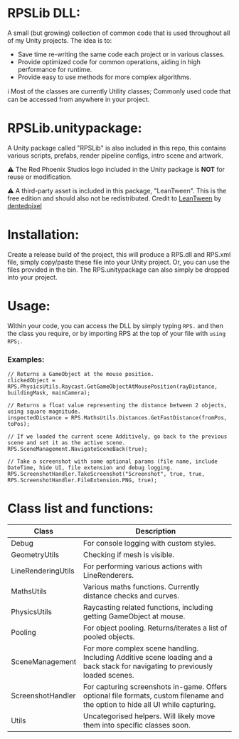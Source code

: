 # RPSLib DLL:
A small (but growing) collection of common code that is used throughout all of my Unity projects. The idea is to:
- Save time re-writing the same code each project or in various classes.
- Provide optimized code for common operations, aiding in high performance for runtime.
- Provide easy to use methods for more complex algorithms.

ℹ️ Most of the classes are currently Utility classes; Commonly used code that can be accessed from anywhere in your project.

# RPSLib.unitypackage:
A Unity package called "RPSLib" is also included in this repo, this contains various scripts, prefabs, render pipeline configs, intro scene and artwork. 

⚠️ The Red Phoenix Studios logo included in the Unity package is **NOT** for reuse or modification.

⚠️ A third-party asset is included in this package, "LeanTween". This is the free edition and should also not be redistributed. Credit to [LeanTween](https://assetstore.unity.com/packages/tools/animation/leantween-3595) by [dentedpixel](https://github.com/dentedpixel/LeanTween)

# Installation:
Create a release build of the project, this will produce a RPS.dll and RPS.xml file, simply copy/paste these file into your Unity project.
Or, you can use the files provided in the bin.
The RPS.unitypackage can also simply be dropped into your project. 

# Usage:
Within your code, you can access the DLL by simply typing `RPS.` and then the class you require, or by importing RPS at the top of your file with `using RPS;`.
### Examples:
```
// Returns a GameObject at the mouse position.
clickedObject = RPS.PhysicsUtils.Raycast.GetGameObjectAtMousePosition(rayDistance, buildingMask, mainCamera);

// Returns a float value representing the distance between 2 objects, using square magnitude.
inspectedDistance = RPS.MathsUtils.Distances.GetFastDistance(fromPos, toPos);

// If we loaded the current scene Additively, go back to the previous scene and set it as the active scene.
RPS.SceneManagement.NavigateSceneBack(true);

// Take a screenshot with some optional params (file name, include DateTime, hide UI, file extension and debug logging.
RPS.ScreenshotHandler.TakeScreenshot("Screenshot", true, true, RPS.ScreenshotHandler.FileExtension.PNG, true);
```

# Class list and functions:
| Class  | Description |
| ------------- | ------------- |
| Debug  | For console logging with custom styles. |
| GeometryUtils  | Checking if mesh is visible. |
| LineRenderingUtils  | For performing various actions with LineRenderers. |
| MathsUtils  | Various maths functions. Currently distance checks and curves. |
| PhysicsUtils  | Raycasting related functions, including getting GameObject at mouse. |
| Pooling | For object pooling. Returns/iterates a list of pooled objects.
| SceneManagement | For more complex scene handling. Including Additive scene loading and a back stack for navigating to previously loaded scenes.
| ScreenshotHandler | For capturing screenshots in-game. Offers optional file formats, custom filename and the option to hide all UI while capturing. |
| Utils  | Uncategorised helpers. Will likely move them into specific classes soon. |

